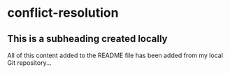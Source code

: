 # conflict-resolution

## This is a subheading created locally

All of this content added to the README file has been added from my local Git repository...
